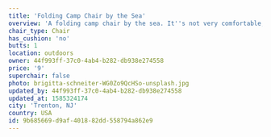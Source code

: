 ```yaml
---
title: 'Folding Camp Chair by the Sea'
overview: 'A folding camp chair by the sea. It''s not very comfortable, but it''s cheap.'
chair_type: Chair
has_cushion: 'no'
butts: 1
location: outdoors
owner: 44f993ff-37c0-4ab4-b282-db938e274558
price: '9'
superchair: false
photo: brigitta-schneiter-WG0Zo9QcHSo-unsplash.jpg
updated_by: 44f993ff-37c0-4ab4-b282-db938e274558
updated_at: 1585324174
city: 'Trenton, NJ'
country: USA
id: 9b685669-d9af-4018-82dd-558794a862e9
---
```

